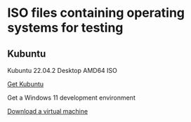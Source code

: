 # ISO files containing operating systems for testing

## Kubuntu

Kubuntu 22.04.2 Desktop AMD64 ISO

[Get Kubuntu](https://kubuntu.org/getkubuntu/)

Get a Windows 11 development environment

[Download a virtual machine](https://developer.microsoft.com/en-us/windows/downloads/virtual-machines/)
